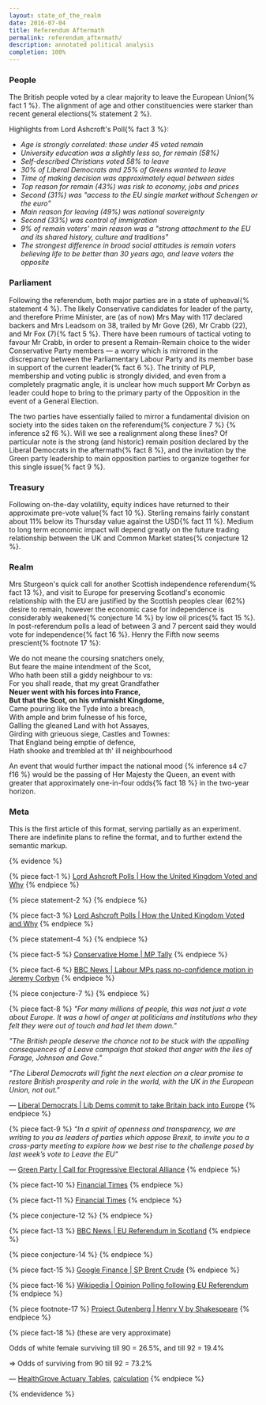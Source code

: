```yaml
---
layout: state_of_the_realm
date: 2016-07-04
title: Referendum Aftermath
permalink: referendum_aftermath/
description: annotated political analysis
completion: 100%
---
```


### People

The British people voted by a clear majority to leave the European Union{% fact 1 %}.  The alignment of age and other constituencies
were starker than recent general elections{% statement 2 %}.

Highlights from Lord Ashcroft's Poll{% fact 3 %}:

+ _Age is strongly correlated: those under 45 voted remain_
+ _University education was a slightly less so, for remain (58%)_
+ _Self-described Christians voted 58% to leave_
+ _30% of Liberal Democrats and 25% of Greens wanted to leave_
+ _Time of making decision was approximately equal between sides_
+ _Top reason for remain (43%) was risk to economy, jobs and prices_
+ _Second (31%) was "access to the EU single market without Schengen or the euro"_
+ _Main reason for leaving (49%) was national sovereignty_
+ _Second (33%) was control of immigration_
+ _9% of remain voters' main reason was a "strong attachment to the EU and its shared history, culture and traditions"_
+ _The strongest difference in broad social attitudes is remain voters believing life to be better than 30 years ago, and leave voters the opposite_


### Parliament

Following the referendum, both major parties are in a state of upheaval{% statement 4 %}.  The likely Conservative candidates for leader of the party, and therefore Prime Minister, are (as of now) Mrs May with 117 declared backers and Mrs Leadsom on 38, trailed by Mr Gove (26), Mr Crabb (22), and Mr Fox (7){% fact 5 %}.  There have been rumours of tactical voting to favour Mr Crabb, in order to present a Remain-Remain choice to the wider Conservative Party members &mdash; a worry which is mirrored in the discrepancy between the Parliamentary Labour Party and its member base in support of the current leader{% fact 6 %}.  The trinity of PLP, membership and voting public is strongly divided, and even from a completely pragmatic angle, it is unclear how much support Mr Corbyn as leader could hope to bring to the primary party of the Opposition in the event of a General Election.

The two parties have essentially failed to mirror a fundamental division on society into the sides taken on the referendum{% conjecture 7 %} {% inference s2 f6 %}.  Will we see a realignment along these lines?  Of particular note is the strong (and historic) remain position declared by the Liberal Democrats in the aftermath{% fact 8 %}, and the invitation by the Green party leadership to main opposition parties to organize together for this single issue{% fact 9 %}.

### Treasury

Following on-the-day volatility, equity indices have returned to their approximate pre-vote value{% fact 10 %}.  Sterling remains fairly constant
about 11% below its Thursday value against the USD{% fact 11 %}.  Medium to long term economic impact will depend greatly on the future trading relationship between the UK and Common Market states{% conjecture 12 %}.

### Realm

Mrs Sturgeon's quick call for another Scottish independence referendum{% fact 13 %}, and visit to Europe for preserving Scotland's economic
relationship with the EU are justified by the Scottish peoples clear (62%) desire to remain, however the economic case for
independence is considerably weakened{% conjecture 14 %} by low oil prices{% fact 15 %}.  In post-referendum polls a lead of between 3 and 7 percent said they would vote for independence{% fact 16 %}.  Henry the Fifth now seems prescient{% footnote 17 %}:

>
We do not meane the coursing snatchers onely,<br>
But feare the maine intendment of the Scot,<br>
Who hath been still a giddy neighbour to vs:<br>
For you shall reade, that my great Grandfather<br>
__Neuer went with his forces into France,__<br>
__But that the Scot, on his vnfurnisht Kingdome,__<br>
Came pouring like the Tyde into a breach,<br>
With ample and brim fulnesse of his force,<br>
Galling the gleaned Land with hot Assayes,<br>
Girding with grieuous siege, Castles and Townes:<br>
That England being emptie of defence,<br>
Hath shooke and trembled at th' ill neighbourhood<br>

An event that would further impact the national mood {% inference s4 c7 f16 %} would be the passing of Her Majesty the Queen, an event with greater that approximately one-in-four odds{% fact 18 %} in the two-year horizon.

### Meta

This is the first article of this format, serving partially as an experiment.  There are indefinite plans to refine the format, and to
further extend the semantic markup.

{% evidence %}

  {% piece fact-1 %}
    [Lord Ashcroft Polls | How the United Kingdom Voted and Why](http://lordashcroftpolls.com/2016/06/how-the-united-kingdom-voted-and-why/)
  {% endpiece %}

  {% piece statement-2 %}
  {% endpiece %}

  {% piece fact-3 %}
    [Lord Ashcroft Polls | How the United Kingdom Voted and Why](http://lordashcroftpolls.com/2016/06/how-the-united-kingdom-voted-and-why/)
  {% endpiece %}

  {% piece statement-4 %}
  {% endpiece %}

  {% piece fact-5 %}
    [Conservative Home | MP Tally](http://www.conservativehome.com/parliament/2016/07/whos-backing-who-our-running-list-of-mps-supporting-each-leadership-candidate.html)
  {% endpiece %}

  {% piece fact-6 %}
    [BBC News | Labour MPs pass no-confidence motion in Jeremy Corbyn](http://www.bbc.com/news/uk-politics-36647458)
  {% endpiece %}

  {% piece conjecture-7 %}
  {% endpiece %}

  {% piece fact-8 %}
  _"For many millions of people, this was not just a vote about Europe. It was a howl of anger at politicians and institutions who they felt they were out of touch and had let them down."_

  _"The British people deserve the chance not to be stuck with the appalling consequences of a Leave campaign that stoked that anger with the lies of Farage, Johnson and Gove."_

  _"The Liberal Democrats will fight the next election on a clear promise to restore British prosperity and role in the world, with the UK in the European Union, not out."_

  &mdash; [Liberal Democrats | Lib Dems commit to take Britain back into Europe](http://www.libdems.org.uk/lib_dems_commit_to_take_britain_back_into_europe)
  {% endpiece %}


  {% piece fact-9 %}
    _“In a spirit of openness and transparency, we are writing to you as leaders of parties which oppose Brexit, to invite you to a cross-party meeting to explore how we best rise to the challenge posed by last week’s vote to Leave the EU"_

  &mdash; [Green Party | Call for Progressive Electoral Alliance](https://www.greenparty.org.uk/news/2016/06/29/green-party-calls-for-progressive-electoral-alliance-talks/)
  {% endpiece %}

  {% piece fact-10 %}
  [Financial Times](https://next.ft.com/content/f9087066-4194-11e6-b22f-79eb4891c97d)
  {% endpiece %}

  {% piece fact-11 %}
  [Financial Times](https://next.ft.com/content/f9087066-4194-11e6-b22f-79eb4891c97d)
  {% endpiece %}

  {% piece conjecture-12 %}
  {% endpiece %}

  {% piece fact-13 %}
  [BBC News | EU Referendum in Scotland](http://www.bbc.com/news/uk-scotland-scotland-politics-36599102)
  {% endpiece %}

  {% piece conjecture-14 %}
  {% endpiece %}

  {% piece fact-15 %}
  [Google Finance | SP Brent Crude](https://www.google.com/finance?chdnp=1&chdd=1&chds=1&chdv=1&chvs=Linear&chdeh=1&chfdeh=0&chdet=1467667151585&chddm=343877&chls=IntervalBasedLine&q=EPA:BRNTB&ntsp=0&ei=qdJ6V9GmIoylsgHp_oGYCA)
  {% endpiece %}

  {% piece fact-16 %}
  [Wikipedia | Opinion Polling following EU Referendum](https://en.wikipedia.org/wiki/Proposed_second_Scottish_independence_referendum#Following_EU_Membership_Referendum)
  {% endpiece %}

  {% piece footnote-17 %}
    [Project Gutenberg | Henry V by Shakespeare](http://www.gutenberg.org/ebooks/2253)
  {% endpiece %}

  {% piece fact-18 %}
  (these are very approximate)

  Odds of white female surviving till 90 = 26.5%, and till 92 = 19.4%

  &rArr; Odds of surviving from 90 till 92 = 73.2%

  &mdash; [HealthGrove Actuary Tables](http://life-span.healthgrove.com/l/91/90), [calculation](http://www.wolframalpha.com/input/?i=100+*+19.4%2F26.5)
  {% endpiece %}

{% endevidence %}
